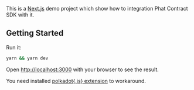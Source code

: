 This is a [Next.js](https://nextjs.org/) demo project which show how to integration Phat Contract SDK with it.

## Getting Started

Run it:

```bash
yarn && yarn dev
```

Open [http://localhost:3000](http://localhost:3000) with your browser to see the result.

You need installed [polkadot{.js} extension](https://chrome.google.com/webstore/detail/mopnmbcafieddcagagdcbnhejhlodfdd) to workaround.


